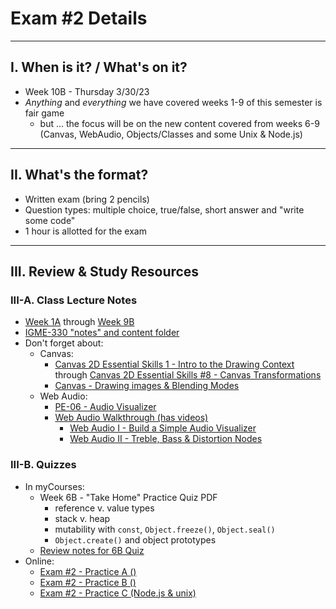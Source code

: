 # Exam #2 Details

<hr>

## I. When is it? / What's on it?
- Week 10B - Thursday 3/30/23
- *Anything* and *everything* we have covered weeks 1-9 of this semester is fair game
  - but ... the focus will be on the new content covered from weeks 6-9 (Canvas, WebAudio, Objects/Classes and some Unix & Node.js)

<hr>

## II. What's the format?
- Written exam (bring 2 pencils)
- Question types: multiple choice, true/false, short answer and "write some code"
- 1 hour is allotted for the exam

<hr>

## III. Review & Study Resources

### III-A. Class Lecture Notes
- [Week 1A](../weekly/01A.md) through [Week 9B](../weekly/09B.md)
- [IGME-330 "notes" and content folder](../notes)
- Don't forget about:
  - Canvas:
    - [Canvas 2D Essential Skills 1 - Intro to the Drawing Context](https://github.com/tonethar/IGME-330-Master/blob/master/notes/1-canvas-intro-to-drawing-context.md) through [Canvas 2D Essential Skills #8 - Canvas Transformations](https://github.com/tonethar/IGME-330-Master/blob/master/notes/8-canvas-transformations.md)
    - [Canvas - Drawing images & Blending Modes](https://github.com/tonethar/IGME-330-Master/blob/master/notes/canvas-5.md)
  - Web Audio:
    - [PE-06 - Audio Visualizer](../pe/pe-06.md)
    - [Web Audio Walkthrough (has videos)](webaudio-walkthrough.md)
      - [Web Audio I - Build a Simple Audio Visualizer](https://github.com/tonethar/IGME-330-Master/blob/master/notes/demo-web-audio-1.md)
      - [Web Audio II - Treble, Bass & Distortion Nodes](https://github.com/tonethar/IGME-330-Master/blob/master/notes/demo-web-audio-2.md)

### III-B. Quizzes 
- In myCourses:
  - Week 6B - "Take Home" Practice Quiz PDF
    - reference v. value types
    - stack v. heap
    - mutability with `const`, `Object.freeze()`, `Object.seal()`
    - `Object.create()` and object prototypes
  - [Review notes for 6B Quiz](../weekly/07B.md#iii-review-6b-take-home-quiz)
- Online:
  - [Exam #2 - Practice A ()](./exam-2-practice-A.md)
  - [Exam #2 - Practice B ()](./exam-2-practice-B.md)
  - [Exam #2 - Practice C (Node.js & unix)](./exam-2-practice-C.md)
